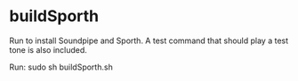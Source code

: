 # buildSporth

Run to install Soundpipe and Sporth. A test command that should play a test tone is also included.

Run:
sudo sh buildSporth.sh
